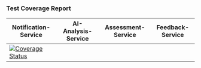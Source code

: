 ### Test Coverage Report
| Notification-Service | AI-Analysis-Service | Assessment-Service | Feedback-Service |
|----------------------|---------------------|--------------------|------------------|
| [![Coverage Status](https://coveralls.io/repos/github/AmaliTech-Training-Academy/talentradar-notification-service-rw/badge.svg)](https://coveralls.io/github/AmaliTech-Training-Academy/talentradar-notification-service-rw) |
